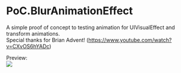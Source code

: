 # PoC.BlurAnimationEffect
A simple proof of concept to testing animation for UIVisualEffect and transform animations.<br />
Special thanks for Brian Advent! (https://www.youtube.com/watch?v=CXvOS6hYADc)

Preview:<br />
![](https://media.giphy.com/media/Q8UIFtahxWlWqkgs8f/giphy.gif)

